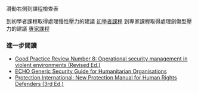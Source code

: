 [Title]: # (現在怎樣?)
[Order]: # (4)

滑動右側到課程檢查表

到初學者課程取得處理慢性壓力的建議
[初學者課程](umbrella://lesson/stress/0)
到專家課程取得處理創傷型壓力的建議
[專家課程](umbrella://lesson/stress/2)

### 進一步閱讀

* [Good Practice Review Number 8: Operational security management in violent environments (Revised Ed.)](https://www.odihpn.org/download/gpr_8_revised2pdf)
* [ECHO Generic Security Guide for Humanitarian Organisations](https://www.google.co.uk/url?sa=t\u0026rct=j\u0026q=\u0026esrc=s\u0026source=web\u0026cd=1\u0026cad=rja\u0026uact=8\u0026ved=0CCEQFjAA\u0026url=http%3A%2F%2Fec.europa.eu%2Fecho%2Ffiles%2Fevaluation%2Fwatsan2005%2Fannex_files%2FECHO%2FECHO12%20-%20echo_generic_security_guide_en.doc\u0026ei=kLxAVc6LOILuUP2SgbAE\u0026usg=AFQjCNEXEOcbLeV24f3WolHmDwLq7KJzlQ\u0026sig2=hbnI7wfdrGIHS7mmikBRWA)
* [Protection International: New Protection Manual for Human Rights Defenders (3rd Ed.)](http://protectioninternational.org/publication/new-protection-manual-for-human-rights-defenders-3rd-edition/)